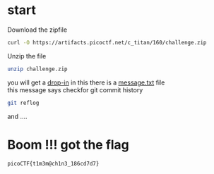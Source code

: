 # start
Download the zipfile <br>
```bash
curl -O https://artifacts.picoctf.net/c_titan/160/challenge.zip
```
Unzip the file  <br>
```bash
unzip challenge.zip
```

you will get a [drop-in](../16_timeMachine/drop-in/) in this there is a [message.txt](../16_timeMachine/drop-in/message.txt) file <br>
this message says checkfor git commit history  <br>
```bash
git reflog
```
and .... <br>
# Boom !!! got the flag 
```txt
picoCTF{t1m3m@ch1n3_186cd7d7}
```

